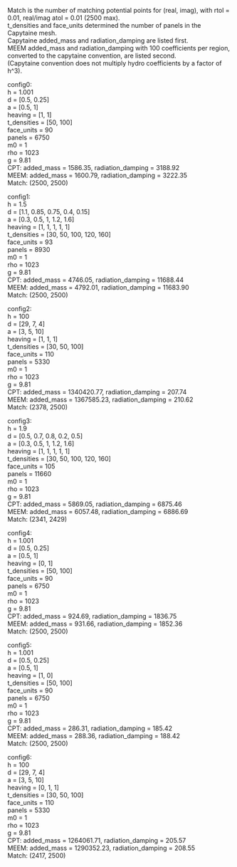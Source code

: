Match is the number of matching potential points for (real, imag), with rtol = 0.01, real/imag atol = 0.01 (2500 max).<br> 
t_densities and face_units determined the number of panels in the Capytaine mesh.  <br>
Capytaine added_mass and radiation_damping are listed first.<br>
MEEM added_mass and radiation_damping with 100 coefficients per region, converted to the capytaine convention, are listed second. <br>
(Capytaine convention does not multiply hydro coefficients by a factor of h^3).<br>

config0:<br>
h = 1.001 <br>
d = [0.5, 0.25] <br>
a = [0.5, 1] <br>
heaving = [1, 1] <br>
t_densities = [50, 100] <br>
face_units = 90 <br>
panels = 6750 <br>
m0 = 1 <br>
rho = 1023 <br>
g = 9.81 <br>
CPT: added_mass = 1586.35, radiation_damping = 3188.92 <br>
MEEM: added_mass = 1600.79, radiation_damping = 3222.35 <br>
Match: (2500, 2500)

config1: <br>
h = 1.5 <br>
d = [1.1, 0.85, 0.75, 0.4, 0.15] <br>
a = [0.3, 0.5, 1, 1.2, 1.6] <br>
heaving = [1, 1, 1, 1, 1] <br>
t_densities = [30, 50, 100, 120, 160] <br>
face_units = 93 <br>
panels = 8930 <br>
m0 = 1 <br>
rho = 1023 <br>
g = 9.81 <br>
CPT: added_mass = 4746.05, radiation_damping = 11688.44 <br>
MEEM: added_mass = 4792.01, radiation_damping = 11683.90 <br>
Match: (2500, 2500)

config2:<br>
h = 100<br>
d = [29, 7, 4]<br>
a = [3, 5, 10]<br>
heaving = [1, 1, 1]<br> 
t_densities = [30, 50, 100]<br> 
face_units = 110 <br> 
panels = 5330 <br>
m0 = 1 <br>
rho = 1023 <br>
g = 9.81 <br>
CPT: added_mass = 1340420.77, radiation_damping = 207.74 <br>
MEEM: added_mass = 1367585.23, radiation_damping = 210.62 <br>
Match: (2378, 2500)

config3:<br>
h = 1.9<br>
d = [0.5, 0.7, 0.8, 0.2, 0.5]<br>
a = [0.3, 0.5, 1, 1.2, 1.6]<br>
heaving = [1, 1, 1, 1, 1]<br>
t_densities = [30, 50, 100, 120, 160] <br>
face_units = 105 <br>
panels = 11660 <br>
m0 = 1 <br>
rho = 1023 <br>
g = 9.81 <br>
CPT: added_mass = 5869.05, radiation_damping = 6875.46 <br>
MEEM: added_mass = 6057.48, radiation_damping = 6886.69 <br>
Match: (2341, 2429)

config4:<br>
h = 1.001 <br>
d = [0.5, 0.25] <br>
a = [0.5, 1] <br>
heaving = [0, 1] <br>
t_densities = [50, 100] <br>
face_units = 90 <br>
panels = 6750 <br>
m0 = 1 <br>
rho = 1023 <br>
g = 9.81 <br>
CPT: added_mass = 924.69, radiation_damping = 1836.75 <br>
MEEM: added_mass = 931.66, radiation_damping = 1852.36 <br>
Match: (2500, 2500)

config5:<br>
h = 1.001 <br>
d = [0.5, 0.25] <br>
a = [0.5, 1] <br>
heaving = [1, 0] <br>
t_densities = [50, 100] <br>
face_units = 90 <br>
panels = 6750 <br>
m0 = 1 <br>
rho = 1023 <br>
g = 9.81 <br>
CPT: added_mass = 286.31, radiation_damping = 185.42 <br>
MEEM: added_mass = 288.36, radiation_damping = 188.42 <br>
Match: (2500, 2500)

config6:<br>
h = 100<br>
d = [29, 7, 4]<br>
a = [3, 5, 10]<br>
heaving = [0, 1, 1]<br> 
t_densities = [30, 50, 100]<br> 
face_units = 110 <br> 
panels = 5330 <br>
m0 = 1 <br>
rho = 1023 <br>
g = 9.81 <br>
CPT: added_mass = 1264061.71, radiation_damping = 205.57 <br>
MEEM: added_mass = 1290352.23, radiation_damping = 208.55 <br>
Match: (2417, 2500)
